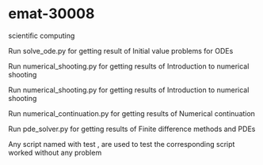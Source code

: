 # emat-30008
scientific computing

Run solve_ode.py for getting result of Initial value problems for ODEs

Run numerical_shooting.py for getting results of Introduction to numerical shooting

Run numerical_shooting.py for getting results of Introduction to numerical shooting

Run numerical_continuation.py for getting results of Numerical continuation

Run pde_solver.py for getting results of Finite difference methods and PDEs

Any script named with test , are used to test the corresponding script worked without any problem

